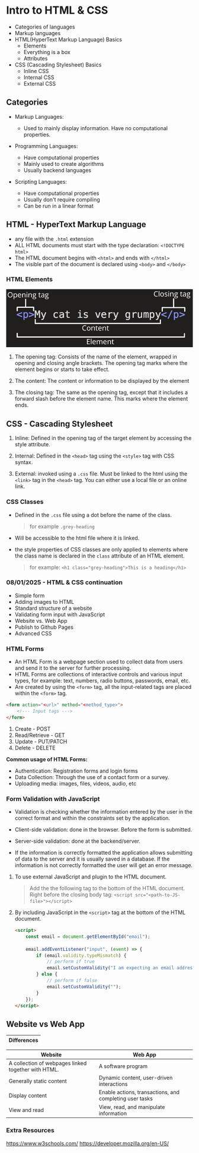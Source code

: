 # Intro to HTML & CSS

- Categories of languages
- Markup languages
- HTML(HyperText Markup Language) Basics
    - Elements
    - Everything is a box
    - Attributes
- CSS (Cascading Stylesheet) Basics
    - Inline CSS
    - Internal CSS
    - External CSS

## Categories

- Markup Languages: 

    - Used to mainly display information. Have no computational properties. 

- Programming Languages: 

    - Have computational properties
    - Mainly used to create algorithms
    - Usually backend languages

- Scripting Languages:

    - Have computational properties
    - Usually don't require compiling
    - Can be run in a linear format

## HTML - HyperText Markup Language

- any file with the `.html` extension
- ALL HTML documents must start with the type declaration: `<!DOCTYPE html>`
- The HTML document begins with `<html>` and ends with `</html>`
- The visible part of the document is declared using `<body>` and `</body>`

### HTML Elements

![HTML Element](1-Fundamentals/example_imgs/fundamentals/1.4/html-element.png)

1. The opening tag: Consists of the name of the element, wrapped in opening and closing angle brackets. The opening tag marks where the element begins or starts to take effect.

2. The content: The content or information to be displayed by the element

3. The closing tag: The same as the opening tag, except that it includes a forward slash  before the element name. This marks where the element ends. 

## CSS - Cascading Stylesheet

1. Inline: Defined in the opening tag of the target element by accessing the style attribute.

2. Internal: Defined in the `<head>` tag using the `<style>` tag with CSS syntax.

3. External: invoked using a `.css` file. Must be linked to the html using the `<link>` tag in the `<head>` tag. You can either use a local file or an online link.

### CSS Classes

- Defined in the `.css` file using a dot before the name of the class.
    > for example `.grey-heading`

- Will be accessible to the html file where it is linked.
- the style properties of CSS classes are only applied to elements where the class name is declared in  the `class` attribute of an HTML element. 
    > for example: `<h1 class="grey-heading">This is a heading</h1>`

### 08/01/2025 - HTML & CSS continuation

- Simple form
- Adding images to HTML
- Standard structure of a website
- Validating form input with JavaScript
- Website vs. Web App
- Publish to Github Pages
- Advanced CSS

### HTML Forms

- An HTML Form is a webpage section used to collect data from users and send it to the server for further processing.
- HTML Forms are collections of interactive controls and various input types, for example: text, numbers, radio buttons, passwords, email, etc.
- Are created by using the `<form>` tag, all the input-related tags are placed within the `<form>` tag.

```html
<form action="<url>" method="<method_type>">
    <!--- Input tags --->
</form>
```

1. Create - POST
2. Read/Retrieve - GET
3. Update - PUT/PATCH
4. Delete - DELETE

**Common usage of HTML Forms:**

- Authentication: Registration forms and login forms
- Data Collection: Through the use of a contact form or a survey.
- Uploading media: images, files, videos, audio, etc

### Form Validation with JavaScript

- Validation is checking whether the information entered by the user in the correct format and within the constraints set by the application.
- Client-side validation: done in the browser. Before the form is submitted.
- Server-side validation: done at the backend/server.

- If the information is correctly formatted the application allows submitting of data to the server and it is usually saved in a database.
If the information is not correctly formatted the user will get an error message.

1. To use external JavaScript and plugin to the HTML document.

    > Add the the following tag to the bottom of the HTML document. Right before the closing body tag: `<script src="<path-to-JS-file>"></script>`

2. By including JavaScript in the `<script>` tag at the bottom of the HTML document.

    ```html
    <script>
        const email = document.getElementById("email");

        email.addEventListener("input", (event) => {
            if (email.validity.typeMismatch) {
                // perform if true
                email.setCustomValidity("I am expecting an email address!");
            } else {
                // perform if false
                email.setCustomValidity("");
            }
        });
    </script>
    ```

## Website vs Web App

| Differences |
|-------------|

| Website | Web App |
|---------|---------|
| A collection of webpages linked together with HTML. |  A software program |
| Generally static content | Dynamic content, user-driven interactions |
| Display content | Enable actions, transactions, and completing user tasks |
| View and read | View, read, and manipulate information |
 
### Extra Resources

https://www.w3schools.com/
https://developer.mozilla.org/en-US/
